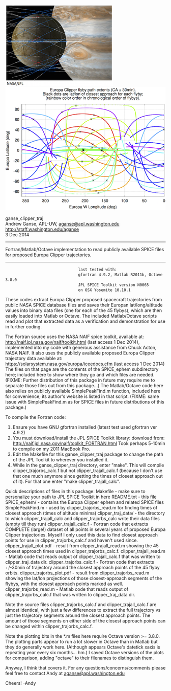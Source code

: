 ![Jupiter](headerA.png) ![Europa](headerB.png)

ganse_clipper_traj  
Andrew Ganse, APL-UW, aganse@apl.washington.edu  
http://staff.washington.edu/aganse  
3 Dec 2014  

--------------------------------------------------------------------------------
Fortran/Matlab/Octave implementation to read publicly available SPICE files for
proposed Europa Clipper trajectories.

--------------------------------------------------------------------------------

                                    last tested with:  
                                    gfortran 4.9.2, Matlab R2011b, Octave 3.8.0  
                                    JPL SPICE Toolkit version N0065  
                                    on OSX Yosemite 10.10.1  

These codes extract Europa Clipper proposed spacecraft trajectories from public
NASA SPICE database files and saves their Europan lat/long/altitude values into
binary data files (one for each of the 45 flybys), which are then easily loaded
into Matlab or Octave.  The included Matlab/Octave scripts read and plot that
extracted data as a verification and demonstration for use in further coding.

The Fortran source uses the NASA NAIF spice toolkit, available at:
http://naif.jpl.nasa.gov/naif/toolkit.html  (last access 1 Dec 2014),
implemented into my code with generous assistance from Chuck Acton, NASA NAIF.
It also uses the publicly available proposed Europa Clipper trajectory data
available at:
https://solarsystem.nasa.gov/europa/iceedocs.cfm  (last access 1 Dec 2014)
The files on that page are the contents of the SPICE_ephem subdirectory here;
included here to show where they go and which files are needed.
(FIXME: Further distribution of this package in future may require me to
separate those files out from this package...)
The Matlab/Octave code here also relies on publicly available SimplePeakFind.m
function, included here for convenience; its author's website is listed in
that script.  (FIXME: same issue with SimplePeakFind.m as for SPICE files in
future distributions of this package.)

To compile the Fortran code:
1. Ensure you have GNU gfortran installed (latest test used gfortran ver 4.9.2)
2. You must download/install the JPL SPICE Toolkit library:
 download from:  http://naif.jpl.nasa.gov/naif/toolkit_FORTRAN.html
 Took perhaps 5-10min to compile on my 2011 MacBook Pro.
3. Edit the Makefile for this ganse_clipper_traj package to change the path of
 the JPL Toolkit to wherever you installed it.
4. While in the ganse_clipper_traj directory, enter "make".  This will compile
 clipper_trajorbs_calc.f but not clipper_trajall_calc.f (because I don't use
 that one much anymore since getting the times of closest approach out of it).
 For that one enter "make clipper_trajall_calc".

Quick descriptions of files in this package:
  Makefile - make sure to personalize your path to JPL SPICE Toolkit in here
  README.txt - this file
  SPICE_ephem/ - contains the Europa Clipper ephem and related SPICE files
  SimplePeakFind.m - used by clipper_trajorbs_read.m for finding times of
                              closest approach (times of altitude minima)
  clipper_traj_data/ - the directory to which clipper_trajall_calc and
       clipper_trajorbs_calc write their data files (empty till they run)
  clipper_trajall_calc.f - Fortran code that extracts COMPLETE (large!)
        dataset of all points in several years of proposed Europa Clipper
     trajectories.  Myself I only used this data to find closest approach
         points for use in clipper_trajorbs_calc.f and haven't used since.
  clipper_trajall_plot.pdf - result from clipper_trajall_read.m showing 
           the 45 closest approach times used in clipper_trajorbs_calc.f.
  clipper_trajall_read.m - Matlab code that reads output of
        clipper_trajall_calc.f that was written to clipper_traj_data dir.
  clipper_trajorbs_calc.f - Fortran code that extracts +/-30min of
    trajectory around the closest approach points of the 45 flyby orbits.
  clipper_trajorbs_plot.pdf - result from clipper_trajorbs_read.m showing
        the lat/lon projections of those closest-approach segments of the
                 flybys, with the closest approach points marked as well.
  clipper_trajorbs_read.m - Matlab code that reads output of
       clipper_trajorbs_calc.f that was written to clipper_traj_data dir.

Note the source files clipper_trajorbs_calc.f and clipper_trajall_calc.f are
almost identical, with just a few differences to extract the full trajectory
vs just the trajectory segments around the closest approach points.  The
amount of those segments on either side of the closest approach points can
be changed within clipper_trajorbs_calc.f.

Note the plotting bits in the *.m files here require Octave version >= 3.8.0.
The plotting parts appear to run a lot slower in Octave than in Matlab but
they do generally work here.  (Although appears Octave's datetick xaxis is
repeating year every six months... hm.)  I saved Octave versions of the plots
for comparison, adding "octave" to their filenames to distinguish them.

Anyway, I think that covers it.  For any questions/concerns/comments please
feel free to contact Andy at aganse@apl.washington.edu

Cheers! -Andy
